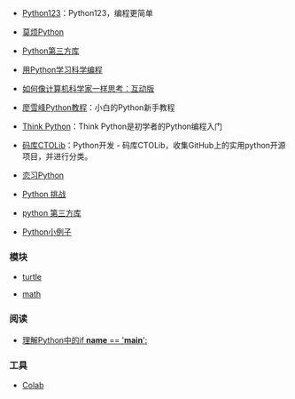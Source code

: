 - [Python123](https://python123.io/)：Python123，编程更简单

- [莫烦Python](https://morvanzhou.github.io/)

- [Python第三方库](https://pypi.org/)

- [用Python学习科学编程](https://scipython.com/)

- [如何像计算机科学家一样思考：互动版](http://interactivepython.org/courselib/static/thinkcspy/index.html)  

- [廖雪峰Python教程](https://www.liaoxuefeng.com/wiki/0014316089557264a6b348958f449949df42a6d3a2e542c000)：小白的Python新手教程

- [Think Python](https://greenteapress.com/wp/think-python-2e/)：Think Python是初学者的Python编程入门

- [码库CTOLib](https://www.ctolib.com/)：Python开发 - 码库CTOLib，收集GitHub上的实用python开源项目，并进行分类。

- [恋习Python](https://zhuanlan.zhihu.com/c_149865214)

- [Python 挑战](http://www.pythonchallenge.com/)

- [python 第三方库](https://pypi.org/)

- [Python小例子](https://github.com/jackzhenguo/python-small-examples)

### 模块

- [turtle](https://docs.python.org/zh-cn/3/library/turtle.html)

- [math](https://docs.python.org/zh-cn/3/library/math.html)

### 阅读

- [理解Python中的if __name__ == '__main__':](https://www.yangsihan.com/article/2019/02/01/38/)

### 工具

- [Colab](https://colab.research.google.com/)